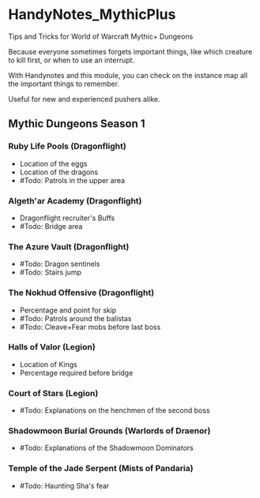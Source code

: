 # HandyNotes_MythicPlus

Tips and Tricks for World of Warcraft Mythic+ Dungeons

Because everyone sometimes forgets important things, like which creature to kill first, or when to use an interrupt.

With Handynotes and this module, you can check on the instance map all the important things to remember.

Useful for new and experienced pushers alike.


## Mythic Dungeons Season 1

### Ruby Life Pools (Dragonflight)
- Location of the eggs
- Location of the dragons
- #Todo: Patrols in the upper area

### Algeth'ar Academy (Dragonflight)
- Dragonflight recruiter's Buffs
- #Todo: Bridge area

### The Azure Vault (Dragonflight)
- #Todo: Dragon sentinels
- #Todo: Stairs jump

### The Nokhud Offensive (Dragonflight)
- Percentage and point for skip 
- #Todo: Patrols around the balistas
- #Todo: Cleave+Fear mobs before last boss

### Halls of Valor (Legion)
- Location of Kings
- Percentage required before bridge

### Court of Stars (Legion)
- #Todo: Explanations on the henchmen of the second boss

### Shadowmoon Burial Grounds (Warlords of Draenor)
- #Todo: Explanations of the Shadowmoon Dominators

### Temple of the Jade Serpent (Mists of Pandaria)
- #Todo: Haunting Sha's fear

